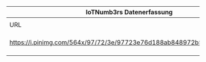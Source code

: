 |IoTNumb3rs Datenerfassung|||||||||||
| ---- | ---- | ---- | ---- | ---- | ---- | ---- | ---- | ---- | ---- | ---- |
||||||||||||
|URL|home_url|filename|device_class|device_count|market_class|market_volume|prognosis_year|publication_year|authorship_class|Dropbox folder|
|https://i.pinimg.com/564x/97/72/3e/97723e76d188ab848972b5a1fa14de7a.jpg|https://www.visualistan.com/2017/01/huge-scale-of-potential-savings-in-industrial-internet-of-things.html|file7_97723e76d188ab848972b5a1fa14de7a.jpg||||||||JinlinHolic/20181230-1500|
